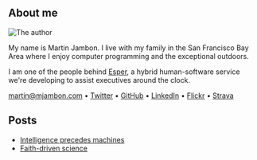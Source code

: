 About me
--------

<img src="http://www.gravatar.com/avatar/ca1fd636db960bba6027154d81ef106e.png"
     alt="The author">

My name is Martin Jambon. I live with my family in the San Francisco
Bay Area where I enjoy computer programming and the exceptional outdoors.

I am one of the people behind [Esper](http://esper.com), a hybrid
human-software service we're developing to assist executives around
the clock.

martin@mjambon.com
&bull; [Twitter](https://twitter.com/mjambon)
&bull; [GitHub](https://github.com/mjambon)
&bull; [LinkedIn](https://www.linkedin.com/in/mjambon)
&bull; [Flickr](https://www.flickr.com/photos/mjambon)
&bull; [Strava](http://www.strava.com/athletes/750791)

Posts
-----

* [Intelligence precedes machines](2014-12-31-intelligence-precedes-machines)
* [Faith-driven science](2014-12-27-faith-driven-science)
